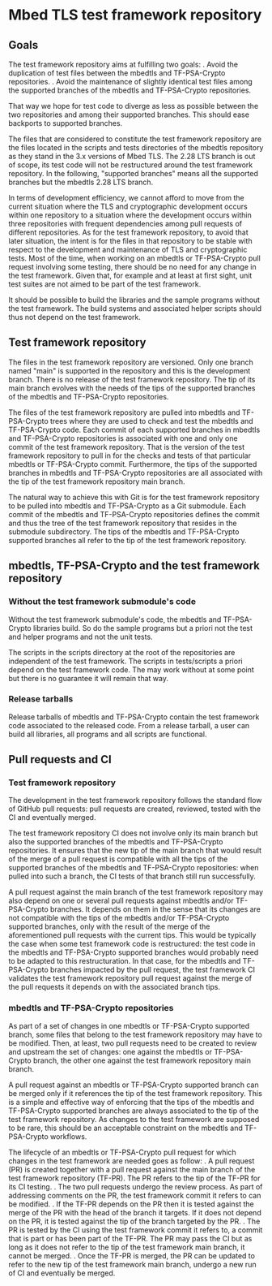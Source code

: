 # Mbed TLS test framework repository

## Goals

The test framework repository aims at fulfilling two goals:
. Avoid the duplication of test files between the mbedtls and TF-PSA-Crypto
  repositories.
. Avoid the maintenance of slightly identical test files among the supported
  branches of the mbedtls and TF-PSA-Crypto repositories.

That way we hope for test code to diverge as less as possible between the
two repositories and among their supported branches. This should ease
backports to supported branches.

The files that are considered to constitute the test framework repository are
the files located in the scripts and tests directories of the mbedtls
repository as they stand in the 3.x versions of Mbed TLS. The 2.28 LTS branch
is out of scope, its test code will not be restructured around the test
framework repository. In the following, "supported branches" means all the
supported branches but the mbedtls 2.28 LTS branch.

In terms of development efficiency, we cannot afford to move from the current
situation where the TLS and cryptographic development occurs within one
repository to a situation where the development occurs within three
repositories with frequent dependencies among pull requests of different
repositories. As for the test framework repository, to avoid that later
situation, the intent is for the files in that repository to be stable with
respect to the development and maintenance of TLS and cryptographic tests.
Most of the time, when working on an mbedtls or TF-PSA-Crypto pull request
involving some testing, there should be no need for any change in the test
framework. Given that, for example and at least at first sight, unit test
suites are not aimed to be part of the test framework.

It should be possible to build the libraries and the sample programs without
the test framework. The build systems and associated helper scripts should thus
not depend on the test framework.

## Test framework repository

The files in the test framework repository are versioned. Only one branch named
"main" is supported in the repository and this is the development branch. There
is no release of the test framework repository. The tip of its main branch
evolves with the needs of the tips of the supported branches of the mbedtls
and TF-PSA-Crypto repositories.

The files of the test framework repository are pulled into mbedtls and
TF-PSA-Crypto trees where they are used to check and test the mbedtls and
TF-PSA-Crypto code. Each commit of each supported branches in mbedtls and
TF-PSA-Crypto repositories is associated with one and only one commit of the
test framework repository. That is the version of the test framework repository
to pull in for the checks and tests of that particular mbedtls or TF-PSA-Crypto
commit. Furthermore, the tips of the supported branches in mbedtls and
TF-PSA-Crypto repositories are all associated with the tip of the test
framework repository main branch.

The natural way to achieve this with Git is for the test framework repository
to be pulled into mbedtls and TF-PSA-Crypto as a Git submodule. Each commit of
the mbedtls and TF-PSA-Crypto repositories defines the commit and thus the tree
of the test framework repository that resides in the submodule subdirectory.
The tips of the mbedtls and TF-PSA-Crypto supported branches all refer to the
tip of the test framework repository.

## mbedtls, TF-PSA-Crypto and the test framework repository

### Without the test framework submodule's code

Without the test framework submodule's code, the mbedtls and TF-PSA-Crypto
libraries build. So do the sample programs but a priori not the test and
helper programs and not the unit tests.

The scripts in the scripts directory at the root of the repositories are
independent of the test framework. The scripts in tests/scripts a priori
depend on the test framework code. The may work without at some point but there
is no guarantee it will remain that way.

### Release tarballs

Release tarballs of mbedtls and TF-PSA-Crypto contain the test framework code
associated to the released code. From a release tarball, a user can build
all libraries, all programs and all scripts are functional.

## Pull requests and CI

### Test framework repository

The development in the test framework repository follows the standard flow of
GitHub pull requests: pull requests are created, reviewed, tested with the CI
and eventually merged.

The test framework repository CI does not involve only its main branch but
also the supported branches of the mbedtls and TF-PSA-Crypto repositories. It
ensures that the new tip of the main branch that would result of the merge of a
pull request is compatible with all the tips of the supported branches of the
mbedtls and TF-PSA-Crypto repositories: when pulled into such a branch, the CI
tests of that branch still run successfully.

A pull request against the main branch of the test framework repository may
also depend on one or several pull requests against mbedtls and/or
TF-PSA-Crypto branches. It depends on them in the sense that its changes are
not compatible with the tips of the mbedtls and/or TF-PSA-Crypto supported
branches, only with the result of the merge of the aforementioned pull requests
with the current tips. This would be typically the case when some test
framework code is restructured: the test code in the mbedtls and TF-PSA-Crypto
supported branches would probably need to be adapted to this restructuration.
In that case, for the mbedtls and TF-PSA-Crypto branches impacted by the pull
request, the test framework CI validates the test framework repository pull
request against the merge of the pull requests it depends on with the
associated branch tips.

### mbedtls and TF-PSA-Crypto repositories

As part of a set of changes in one mbedtls or TF-PSA-Crypto supported branch,
some files that belong to the test framework repository may have to be
modified. Then, at least, two pull requests need to be created to review and
upstream the set of changes: one against the mbedtls or TF-PSA-Crypto branch,
the other one against the test framework repository main branch.

A pull request against an mbedtls or TF-PSA-Crypto supported branch can be
merged only if it references the tip of the test framework repository. This is
a simple and effective way of enforcing that the tips of the mbedtls and
TF-PSA-Crypto supported branches are always associated to the tip of the test
framework repository. As changes to the test framework are supposed to be
rare, this should be an acceptable constraint on the mbedtls and TF-PSA-Crypto
workflows.

The lifecycle of an mbedtls or TF-PSA-Crypto pull request for which changes in
the test framework are needed goes as follow:
. A pull request (PR) is created together with a pull request against the main
  branch of the test framework repository (TF-PR). The PR refers to the tip of
  the TF-PR for its CI testing.
. The two pull requests undergo the review process. As part of addressing
  comments on the PR, the test framework commit it refers to can be modified.
. If the TF-PR depends on the PR then it is tested against the merge of the PR
  with the head of the branch it targets. If it does not depend on the PR, it
  is tested against the tip of the branch targeted by the PR.
. The PR is tested by the CI using the test framework commit it refers to, a
  commit that is part or has been part of the TF-PR. The PR may pass the CI but
  as long as it does not refer to the tip of the test framework main branch, it
  cannot be merged.
. Once the TF-PR is merged, the PR can be updated to refer to the new tip of
  the test framework main branch, undergo a new run of CI and eventually be
  merged.
